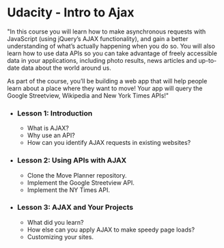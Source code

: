 # Udacity - Intro to Ajax

"In this course you will learn how to make asynchronous requests with JavaScript (using jQuery’s AJAX functionality), and gain a better understanding of what’s actually happening when you do so. You will also learn how to use data APIs so you can take advantage of freely accessible data in your applications, including photo results, news articles and up-to-date data about the world around us.

As part of the course, you’ll be building a web app that will help people learn about a place where they want to move! Your app will query the Google Streetview, Wikipedia and New York Times APIs!"

- ### Lesson 1: Introduction
  - What is AJAX?
  - Why use an API?
  - How can you identify AJAX requests in existing websites?
  
- ### Lesson 2: Using APIs with AJAX
  - Clone the Move Planner repository.
  - Implement the Google Streetview API.
  - Implement the NY Times API.
  
- ### Lesson 3: AJAX and Your Projects
  - What did you learn?
  - How else can you apply AJAX to make speedy page loads?
  - Customizing your sites.
